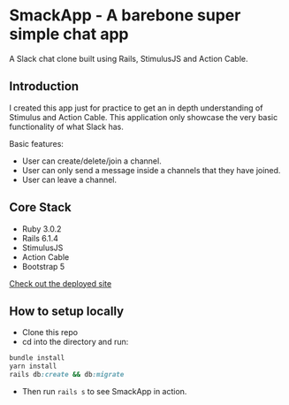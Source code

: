 # SmackApp - A barebone super simple chat app

A Slack chat clone built using Rails, StimulusJS and Action Cable.

## Introduction
I created this app just for practice to get an in depth understanding of Stimulus and Action Cable. This application only showcase the very basic functionality of what Slack has.

Basic features:
* User can create/delete/join a channel.
* User can only send a message inside a channels that they have joined.
* User can leave a channel.
## Core Stack

- Ruby 3.0.2
- Rails 6.1.4
- StimulusJS
- Action Cable
- Bootstrap 5


[Check out the deployed site](http://smackapp.alvindcaesar.com)

## How to setup locally

- Clone this repo
- cd into the directory and run:

```rb
bundle install 
yarn install
rails db:create && db:migrate
```

- Then run <code>rails s</code> to see SmackApp in action.
